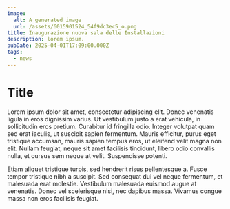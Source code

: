 ```yaml
---
image:
  alt: A generated image
  url: /assets/6015901524_54f9dc3ec5_o.png
title: Inaugurazione nuova sala delle Installazioni
description: lorem ipsum.
pubDate: 2025-04-01T17:09:00.000Z
tags:
  - news
---
```


# Title

Lorem ipsum dolor sit amet, consectetur adipiscing elit. Donec venenatis ligula in eros dignissim varius. Ut vestibulum justo a erat vehicula, in sollicitudin eros pretium. Curabitur id fringilla odio. Integer volutpat quam sed erat iaculis, ut suscipit sapien fermentum. Mauris efficitur, purus eget tristique accumsan, mauris sapien tempus eros, ut eleifend velit magna non elit. Nullam feugiat, neque sit amet facilisis tincidunt, libero odio convallis nulla, et cursus sem neque at velit. Suspendisse potenti. 


Etiam aliquet tristique turpis, sed hendrerit risus pellentesque a. Fusce tempor tristique nibh a suscipit. Sed consequat dui vel neque fermentum, et malesuada erat molestie. Vestibulum malesuada euismod augue at venenatis. Donec vel scelerisque nisi, nec dapibus massa. Vivamus congue massa non eros facilisis feugiat.
